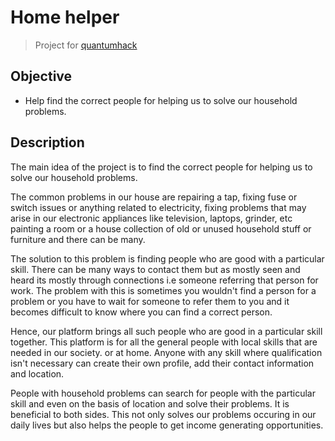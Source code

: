 # Home helper

> Project for [quantumhack](quantumhack.tech)

## Objective

- Help find the correct people for helping us to solve our household problems.

## Description

The main idea of the project is to find the correct people for helping us to solve our household problems.

The common problems in our house are repairing a tap, fixing fuse or switch issues or anything related to electricity, fixing problems that may arise in our electronic appliances like television, laptops, grinder, etc painting a room or a house collection of old or unused household stuff or furniture and there can be many.

The solution to this problem is finding people who are good with a particular skill. There can be many ways to contact them but as mostly seen and heard its mostly through connections i.e someone referring that person for work. The problem with this is sometimes you wouldn't find a person for a problem or you have to wait for someone to refer them to you and it becomes difficult to know where you can find a correct person.

Hence, our platform brings all such people who are good in a particular skill together. This platform is for all the general people with local skills that are needed in our society. or at home. Anyone with any skill where qualification isn't necessary can create their own profile, add their contact information and location.

People with household problems can search for people with the particular skill and even on the basis of location and solve their problems. It is beneficial to both sides. This not only solves our problems occuring in our daily lives but also helps the people to get income generating opportunities.
